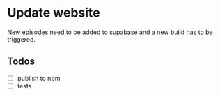 # Update website

New episodes need to be added to supabase and a new build has to be triggered.

## Todos

- [ ] publish to npm
- [ ] tests